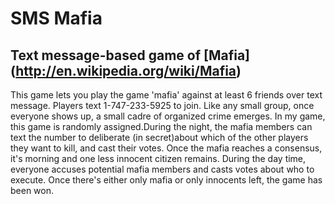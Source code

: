 # SMS Mafia
## Text message-based game of [Mafia] (http://en.wikipedia.org/wiki/Mafia)
This game lets you play the game 'mafia' against at least 6 friends over text message. Players text 1-747-233-5925 to join. Like any small group, once everyone shows up, a small cadre of organized crime emerges. In my game, this game is randomly assigned.During the night, the mafia members can text the number to deliberate (in secret)about which of the other players they want to kill, and cast their votes. Once the mafia reaches a consensus, it's morning and one less innocent citizen remains. During the day time, everyone accuses potential mafia members and casts votes about who to execute. Once there's either only mafia or only innocents left, the game has been won.


